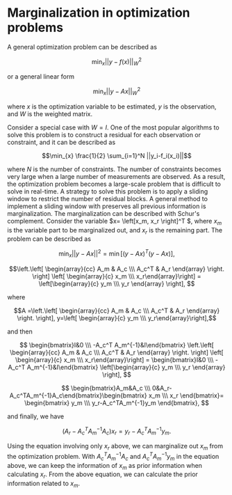 # Marginalization in optimization problems
A general optimization problem can be described as

$$ \min_{x}{||y- f(x)||^2_W} $$

or a general linear form

$$\min_{x}{||y- Ax||^2_W} $$

where $x$ is the optimization variable to be estimated, $y$ is the observation, and $W$ is the weighted matrix. 

Consider a special case with $W=I$. One of the most popular algorithms to solve this problem is to construct a residual for each observation or constraint, and it can be described as 

$$\min_{x} \frac{1}{2} \sum_{i=1}^N ||y_i-f_i(x_i)||$$

where $N$ is the number of constraints. The number of constraints becomes very large when a large number of measurements are observed. As a result, the optimization problem becomes a large-scale problem that is difficult to solve in real-time. A strategy to solve this problem is to apply a sliding window to restrict the number of residual blocks. A general method to implement a sliding window with preserves all previous information is marginalization. The marginalization can be described with Schur's complement. Consider the variable $x= \left[x_m, x_r \right]^T $, where $x_m$ is the variable part to be marginalized out, and $x_r$ is the remaining part. The problem can be described as

$$\min_{x}{||y- Ax||^2}= \min \left[\left(y- Ax \right) ^T \left(y- Ax \right) \right],  $$

$$\left.\left[ \begin{array}{cc} A_m & A_c \\\ A_c^T & A_r \end{array} \right. \right] \left[ \begin{array}{c} x_m \\\ x_r\end{array}\right] = \left[\begin{array}{c} y_m \\\ y_r \end{array} \right],
$$

where 

$$A =\left.\left[ \begin{array}{cc} A_m & A_c \\\ A_c^T & A_r \end{array} \right. \right], y=\left[ \begin{array}{c} y_m \\\ y_r\end{array}\right],$$

and then

$$ \begin{bmatrix}I&0 \\\ -A_c^T A_m^{-1}&I\end{bmatrix} \left.\left[ \begin{array}{cc} A_m & A_c \\\ A_c^T & A_r \end{array} \right. \right] \left[ \begin{array}{c} x_m \\\ x_r\end{array}\right] = \begin{bmatrix}I&0 \\\ -A_c^T A_m^{-1}&I\end{bmatrix}  \left[\begin{array}{c} y_m \\\ y_r \end{array} \right],
$$

$$
\begin{bmatrix}A_m&A_c \\\ 0&A_r-A_c^TA_m^{-1}A_c\end{bmatrix}\begin{bmatrix} x_m \\\ x_r \end{bmatrix}= \begin{bmatrix} y_m \\\ y_r-A_c^TA_m^{-1}y_m \end{bmatrix},
$$

and finally, we have

$$ 
\left(A_r- A_c^T A_m^{-1} A_c \right) x_r= y_r-A_c^TA_m^{-1} y_m.
$$

Using the equation involving only $x_r$ above, we can marginalize out $x_m$ from the optimization problem. With $A_c^T A_m^{-1} A_c$ and $A_c^TA_m^{-1} y_m$ in the equation above, we can keep the information of $x_m$ as prior information when calculating $x_r$. From the above equation, we can calculate the prior information related to $x_m$. 
